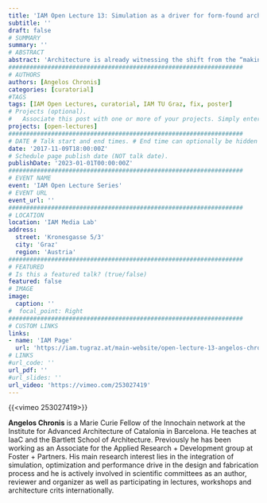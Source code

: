 ```yaml
---
title: 'IAM Open Lecture 13: Simulation as a driver for form-found architecture'
subtitle: ''
draft: false
# SUMMARY
summary: ''
# ABSTRACT 
abstract: 'Architecture is already witnessing the shift from the “making of form” to the ”finding of form” that was envisioned a decade ago (Kolarevic 2013). Digital fabrication, computational design systems and adaptive materials are already transforming the way we perceive, conceive ace construct architecture. But what are the drivers of this new form-found and performance-driven architecture? How can we harness the potential of this unprecedented level of control over our built environment? Looking at the integration of simulation in our design systems and the performance optimization approaches of leading architectural research and practice, we aim to engage in a discussion about form, function and the future challenges of a responsible architecture.'
##################################################################
# AUTHORS 
authors: [Angelos Chronis]
categories: [curatorial]
#TAGS
tags: [IAM Open Lectures, curatorial, IAM TU Graz, fix, poster]
# Projects (optional).
#   Associate this post with one or more of your projects. Simply enter your project's folder or file name without extension. Otherwise, set `projects = []`.
projects: [open-lectures]
##################################################################
# DATE # Talk start and end times. # End time can optionally be hidden by prefixing the line with `#`.
date: '2017-11-09T18:00:00Z'
# Schedule page publish date (NOT talk date).
publishDate: '2023-01-01T00:00:00Z'
##################################################################
# EVENT NAME 
event: 'IAM Open Lecture Series'
# EVENT URL 
event_url: ''
##################################################################
# LOCATION 
location: 'IAM Media Lab'
address:
  street: 'Kronesgasse 5/3'
  city: 'Graz'
  region: 'Austria'
##################################################################
# FEATURED
# Is this a featured talk? (true/false)
featured: false
# IMAGE 
image:
  caption: ''
#  focal_point: Right
##################################################################
# CUSTOM LINKS 
links:
- name: 'IAM Page'
  url: 'https://iam.tugraz.at/main-website/open-lecture-13-angelos-chronis-simulation-as-a-driver-for-form-found-architecture/'
# LINKS 
#url_code: ''
url_pdf: ''
#url_slides: ''
url_video: 'https://vimeo.com/253027419'
---
```


{{<vimeo 253027419>}}

**Angelos Chronis** is a Marie Curie Fellow of the Innochain network at the Institute for Advanced Architecture of Catalonia in Barcelona. He teaches at IaaC and the Bartlett School of Architecture. Previously he has been working as an Associate for the Applied Research + Development group at Foster + Partners. His main research interest lies in the integration of simulation, optimization and performance drive in the design and fabrication process and he is actively involved in scientific committees as an author, reviewer and organizer as well as participating in lectures, workshops and architecture crits internationally.
<!--

IAM Open Lecture #13  
Angelos Chronis  
Simulation as a driver for form-found architecture  
18:00 Thursday 09 November 2017  
IAM Media Lab, Kronesgasse 5/3

Event poster https://iam.tugraz.at/wp-content/uploads/2017/10/OL_13_Chronis.pdf

Original post: https://iam.tugraz.at/2017/10/ol13_angelos_chronis/

-->